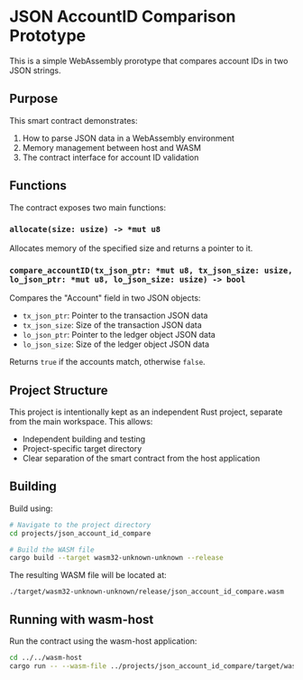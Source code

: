 # JSON AccountID Comparison Prototype

This is a simple WebAssembly prorotype that compares account IDs in two JSON strings.

## Purpose

This smart contract demonstrates:
1. How to parse JSON data in a WebAssembly environment
2. Memory management between host and WASM
3. The contract interface for account ID validation

## Functions

The contract exposes two main functions:

### `allocate(size: usize) -> *mut u8`

Allocates memory of the specified size and returns a pointer to it.

### `compare_accountID(tx_json_ptr: *mut u8, tx_json_size: usize, lo_json_ptr: *mut u8, lo_json_size: usize) -> bool`

Compares the "Account" field in two JSON objects:
- `tx_json_ptr`: Pointer to the transaction JSON data
- `tx_json_size`: Size of the transaction JSON data
- `lo_json_ptr`: Pointer to the ledger object JSON data
- `lo_json_size`: Size of the ledger object JSON data

Returns `true` if the accounts match, otherwise `false`.

## Project Structure

This project is intentionally kept as an independent Rust project, separate from the main workspace. This allows:
- Independent building and testing
- Project-specific target directory
- Clear separation of the smart contract from the host application

## Building

Build using:

```bash
# Navigate to the project directory
cd projects/json_account_id_compare

# Build the WASM file
cargo build --target wasm32-unknown-unknown --release
```

The resulting WASM file will be located at:
```
./target/wasm32-unknown-unknown/release/json_account_id_compare.wasm
```

## Running with wasm-host

Run the contract using the wasm-host application:

```bash
cd ../../wasm-host
cargo run -- --wasm-file ../projects/json_account_id_compare/target/wasm32-unknown-unknown/release/json_account_id_compare.wasm --function compare_accountID
```